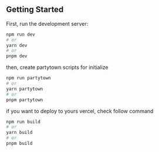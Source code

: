 ## Getting Started

First, run the development server:

```bash
npm run dev
# or
yarn dev
# or
pnpm dev
```

then, create partytown scripts for initialize

```bash
npm run partytown
# or
yarn partytown
# or
pnpm partytown
```

if you want to deploy to yours vercel, check follow command

```bash
npm run build
# or
yarn build
# or
pnpm build
```
